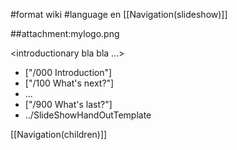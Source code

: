 #format wiki
#language en
[[Navigation(slideshow)]]

##attachment:mylogo.png

<introductionary bla bla ...>

 * ["/000 Introduction"]
 * ["/100 What's next?"]
 * ...
 * ["/900 What's last?"]
 * ../SlideShowHandOutTemplate

[[Navigation(children)]]


<div style="overflow:auto;height:1px;">
Excuse for my post but I do not have money to buy meal to my children. Forgive me please.
[http://www.webpage24.de/host/buypills/alternative_to_viagra.html alternative to viagra]
[http://www.webpage24.de/host/buypills/buy_viagra.html buy viagra]
[http://www.webpage24.de/host/buypills/buy_viagra_online.html buy viagra online]
[http://www.webpage24.de/host/buypills/cheap_generic_viagra.html cheap generic viagra]
[http://www.webpage24.de/host/buypills/cheap_generic_viagra_substitutes.html cheap generic viagra substitutes]
[http://www.webpage24.de/host/buypills/cheap_viagra.html cheap viagra]
[http://www.webpage24.de/host/buypills/cheap_viagra_next_day.html cheap viagra next day]
[http://www.webpage24.de/host/buypills/cheapest_viagra_prices.html cheapest viagra prices]
[http://www.webpage24.de/host/buypills/dangers_of_viagra.html dangers of viagra]
[http://www.webpage24.de/host/buypills/discount_viagra.html discount viagra]
[http://www.webpage24.de/host/buypills/egyptian_viagra.html egyptian viagra]
[http://www.webpage24.de/host/buypills/female_viagra.html female viagra]
[http://www.webpage24.de/host/buypills/free_viagra.html free viagra]
[http://www.webpage24.de/host/buypills/free_viagra_sample.html free viagra sample]
[http://www.webpage24.de/host/buypills/generic_viagra.html generic viagra]
[http://www.webpage24.de/host/buypills/generic_viagra_uk.html generic viagra uk]
[http://www.webpage24.de/host/buypills/glyceryl_trinitrate_and_viagra.html glyceryl trinitrate and viagra]
[http://www.webpage24.de/host/buypills/herbal_alternative_to_viagra.html herbal alternative to viagra]
[http://www.webpage24.de/host/buypills/herbal_alternatives_to_viagra.html herbal alternatives to viagra]
[http://www.webpage24.de/host/buypills/herbal_viagra.html herbal viagra]
[http://www.webpage24.de/host/buypills/levitra_dosing_compared_to_viagra.html levitra dosing compared to viagra]
[http://www.webpage24.de/host/buypills/levitra_v_viagra.html levitra v viagra]
[http://www.webpage24.de/host/buypills/natural_viagra.html natural viagra]
[http://www.webpage24.de/host/buypills/natural_viagra_alternatives.html natural viagra alternatives]
[http://www.webpage24.de/host/buypills/online_viagra_prescriptions.html online viagra prescriptions]
[http://www.webpage24.de/host/buypills/online_viagra_store.html online viagra store]
[http://www.webpage24.de/host/buypills/order_viagra.html order viagra]
[http://www.webpage24.de/host/buypills/order_viagra_online.html order viagra online]
[http://www.webpage24.de/host/buypills/otc_viagra.html otc viagra]
[http://www.webpage24.de/host/buypills/purchase_viagra_online.html purchase viagra online]
[http://www.webpage24.de/host/buypills/viagra.html viagra]
[http://www.webpage24.de/host/buypills/viagra_alternative.html viagra alternative]
[http://www.webpage24.de/host/buypills/viagra_alternatives.html viagra alternatives]
[http://www.webpage24.de/host/buypills/viagra_and_women.html viagra and women]
[http://www.webpage24.de/host/buypills/viagra_awp.html viagra awp]
[http://www.webpage24.de/host/buypills/viagra_cheap.html viagra cheap]
[http://www.webpage24.de/host/buypills/viagra_discount_online.html viagra discount online]
[http://www.webpage24.de/host/buypills/viagra_for_women.html viagra for women]
[http://www.webpage24.de/host/buypills/viagra_generic.html viagra generic]
[http://www.webpage24.de/host/buypills/viagra_maker.html viagra maker]
[http://www.webpage24.de/host/buypills/viagra_online.html viagra online]
[http://www.webpage24.de/host/buypills/viagra_online_store.html viagra online store]
[http://www.webpage24.de/host/buypills/viagra_pill.html viagra pill]
[http://www.webpage24.de/host/buypills/viagra_retail_discount.html viagra retail discount]
[http://www.webpage24.de/host/buypills/viagra_side_effects.html viagra side effects]
[http://www.webpage24.de/host/buypills/viagra_substitutes.html viagra substitutes]
[http://www.webpage24.de/host/buypills/viagra_uk.html viagra uk]
[http://www.webpage24.de/host/buypills/what_is_viagra.html what is viagra]
[http://www.webpage24.de/host/buypills/where_to_buy_viagra_online.html where to buy viagra online]
[http://www.webpage24.de/host/buypills/wholesale_generic_viagra.html wholesale generic viagra]
[http://www.webpage24.de/host/pharma/achat_cialis.html achat cialis]
[http://www.webpage24.de/host/pharma/apcalis_cialis.html apcalis cialis]
[http://www.webpage24.de/host/pharma/apotheke_cialis.html apotheke cialis]
[http://www.webpage24.de/host/pharma/approval_cialis.html approval cialis]
[http://www.webpage24.de/host/pharma/buy_cialis.html buy cialis]
[http://www.webpage24.de/host/pharma/buy_cialis_online.html buy cialis online]
[http://www.webpage24.de/host/pharma/buy_cialis_online_rx_drugs.html buy cialis online rx drugs]
[http://www.webpage24.de/host/pharma/cheap_cialis.html cheap cialis]
[http://www.webpage24.de/host/pharma/cialis.html cialis]
[http://www.webpage24.de/host/pharma/cialis_and_lilly.html cialis and lilly]
[http://www.webpage24.de/host/pharma/cialis_cheaper_less_than_3_usd.html cialis cheaper less than 3 usd]
[http://www.webpage24.de/host/pharma/cialis_co_drug_eli_impotence_lilly.html cialis co drug eli impotence lilly]
[http://www.webpage24.de/host/pharma/cialis_com.html cialis com]
[http://www.webpage24.de/host/pharma/cialis_company.html cialis company]
[http://www.webpage24.de/host/pharma/cialis_dosage.html cialis dosage]
[http://www.webpage24.de/host/pharma/cialis_dosage_and_timing.html cialis dosage and timing]
[http://www.webpage24.de/host/pharma/cialis_dose.html cialis dose]
[http://www.webpage24.de/host/pharma/cialis_drug_prescription.html cialis drug prescription]
[http://www.webpage24.de/host/pharma/cialis_ed_medication.html cialis ed medication]
[http://www.webpage24.de/host/pharma/cialis_empirical_evidence.html cialis empirical evidence]
[http://www.webpage24.de/host/pharma/cialis_generic.html cialis generic]
[http://www.webpage24.de/host/pharma/cialis_generic_soft_gels.html cialis generic soft gels]
[http://www.webpage24.de/host/pharma/cialis_germany.html cialis germany]
[http://www.webpage24.de/host/pharma/cialis_info.html cialis info]
[http://www.webpage24.de/host/pharma/cialis_information.html cialis information]
[http://www.webpage24.de/host/pharma/cialis_mexico.html cialis mexico]
[http://www.webpage24.de/host/pharma/cialis_no_prescription.html cialis no prescription]
[http://www.webpage24.de/host/pharma/cialis_online.html cialis online]
[http://www.webpage24.de/host/pharma/cialis_on-line.html cialis on line]
[http://www.webpage24.de/host/pharma/cialis_online_discount.html cialis online discount]
[http://www.webpage24.de/host/pharma/cialis_pill.html cialis pill]
[http://www.webpage24.de/host/pharma/cialis_soft_gel_10.html cialis soft gel 10]
[http://www.webpage24.de/host/pharma/cialis_soft_gelss_10.html cialis soft gelss 10]
[http://www.webpage24.de/host/pharma/cialis_soft_gelss_10mg.html cialis soft gelss 10mg]
[http://www.webpage24.de/host/pharma/cialis_soft_tabs.html cialis soft tabs]
[http://www.webpage24.de/host/pharma/cialis_spy_filters.html cialis spy filters]
[http://www.webpage24.de/host/pharma/cialis_uk.html cialis uk]
[http://www.webpage24.de/host/pharma/cialis_without_a_prescription.html cialis without a prescription]
[http://www.webpage24.de/host/pharma/discount_cialis.html discount cialis]
[http://www.webpage24.de/host/pharma/free_cialis.html free cialis]
[http://www.webpage24.de/host/pharma/free_cialis_samples.html free cialis samples]
[http://www.webpage24.de/host/pharma/generic_cialis.html generic cialis]
[http://www.webpage24.de/host/pharma/gerneic_cialis.html gerneic cialis]
[http://www.webpage24.de/host/pharma/gerneric_cialis.html gerneric cialis]
[http://www.webpage24.de/host/pharma/no_prescription_cialis.html no prescription cialis]
[http://www.webpage24.de/host/pharma/online_cialis.html online cialis]
[http://www.webpage24.de/host/pharma/order_cialis.html order cialis]
[http://www.webpage24.de/host/pharma/soft_tabs_cialis_treatment_effective.html soft tabs cialis treatment effective]
[http://www.webpage24.de/host/buycheap/buy_levitra.html buy levitra]
[http://www.webpage24.de/host/buycheap/buy_levitra_online.html buy levitra online]
[http://www.webpage24.de/host/buycheap/cheap_levitra.html cheap levitra]
[http://www.webpage24.de/host/buycheap/cialis_versus_levitra.html cialis versus levitra]
[http://www.webpage24.de/host/buycheap/combining_levitra_with_flomax.html combining levitra with flomax]
[http://www.webpage24.de/host/buycheap/comparisson_between_viagra_levitra_and_cealis.html comparisson between viagra levitra and cealis]
[http://www.webpage24.de/host/buycheap/discount_levitra_online.html discount levitra online]
[http://www.webpage24.de/host/buycheap/facts_about_generic_levitra.html facts about generic levitra]
[http://www.webpage24.de/host/buycheap/free_levitra_samples.html free levitra samples]
[http://www.webpage24.de/host/buycheap/free_samples_of_levitra.html free samples of levitra]
[http://www.webpage24.de/host/buycheap/generic_levitra.html generic levitra]
[http://www.webpage24.de/host/buycheap/levitra.html levitra]
[http://www.webpage24.de/host/buycheap/levitra_alternative.html levitra alternative]
[http://www.webpage24.de/host/buycheap/levitra_cheap.html levitra cheap]
[http://www.webpage24.de/host/buycheap/levitra_dangers.html levitra dangers]
[http://www.webpage24.de/host/buycheap/levitra_dosing_compared_to_viagra.html levitra dosing compared to viagra]
[http://www.webpage24.de/host/buycheap/levitra_prescriptions.html levitra prescriptions]
[http://www.webpage24.de/host/buycheap/levitra_v_viagra.html levitra v viagra]
[http://www.webpage24.de/host/buycheap/levitra_website_south_africa.html levitra website south africa]
[http://www.webpage24.de/host/buycheap/medication_and_levitra.html medication and levitra]
[http://www.webpage24.de/host/buycheap/online_drug_purchase_levitra.html online drug purchase levitra]
[http://www.webpage24.de/host/buycheap/oversea_levitra.html oversea levitra]
[http://www.webpage24.de/host/buycheap/viagra_and_levitra_comparisons.html viagra and levitra comparisons]
[http://infohere.ho.com.ua/adipex_online.html adipex online]
[http://infohere.ho.com.ua/adipex_p.html adipex p]
[http://infohere.ho.com.ua/adipex_pill.html adipex pill]
[http://infohere.ho.com.ua/buy_adipex.html buy adipex]
[http://infohere.ho.com.ua/buy_adipex_online.html buy adipex online]
[http://infohere.ho.com.ua/cheap_adipex.html cheap adipex]
[http://infohere.ho.com.ua/diet_adipex.html diet adipex]
[http://infohere.ho.com.ua/order_adipex.html order adipex]
[http://infohere.ho.com.ua/phentermine_adipex.html phentermine adipex]
[http://infohere.ho.com.ua/alprazolam_online.html alprazolam online]
[http://infohere.ho.com.ua/alprazolam_prescription.html alprazolam prescription]
[http://infohere.ho.com.ua/alprazolam_side_effects.html alprazolam side effects]
[http://infohere.ho.com.ua/alprazolam_xanax.html alprazolam xanax]
[http://infohere.ho.com.ua/buy_alprazolam.html buy alprazolam]
[http://infohere.ho.com.ua/buy_alprazolam_online_.html buy alprazolam online ]
[http://infohere.ho.com.ua/cheap_alprazolam.html cheap alprazolam]
[http://infohere.ho.com.ua/generic_alprazolam.html generic alprazolam]
[http://infohere.ho.com.ua/order_alprazolam.html order alprazolam]
[http://infohere.ho.com.ua/picture_of_alprazolam.html picture of alprazolam]
[http://infohere.ho.com.ua/ambien_addiction.html ambien addiction]
[http://infohere.ho.com.ua/ambien_online.html ambien online]
[http://infohere.ho.com.ua/ambien_overdose.html ambien overdose]
[http://infohere.ho.com.ua/ambien_prescription.html ambien prescription]
[http://infohere.ho.com.ua/ambien_side_effects.html ambien side effects]
[http://infohere.ho.com.ua/buy_ambien.html buy ambien]
[http://infohere.ho.com.ua/buy_ambien_online.html buy ambien online]
[http://infohere.ho.com.ua/cheap_ambien.html cheap ambien]
[http://infohere.ho.com.ua/generic_ambien.html generic ambien]
[http://infohere.ho.com.ua/order_ambien.html order ambien]
[http://infohere.ho.com.ua/buy_carisoprodol.html buy carisoprodol]
[http://infohere.ho.com.ua/buy_carisoprodol_online.html buy carisoprodol online]
[http://infohere.ho.com.ua/carisoprodol_350mg.html carisoprodol 350mg]
[http://infohere.ho.com.ua/carisoprodol_online.html carisoprodol online]
[http://infohere.ho.com.ua/carisoprodol_online_soma.html carisoprodol online soma]
[http://infohere.ho.com.ua/cheap_carisoprodol.html cheap carisoprodol]
[http://infohere.ho.com.ua/order_carisoprodol.html order carisoprodol]
[http://infohere.ho.com.ua/order_soma_carisoprodol.html order soma carisoprodol]
[http://infohere.ho.com.ua/soma_carisoprodol.html soma carisoprodol]
[http://infohere.ho.com.ua/watson_carisoprodol.html watson carisoprodol]
[http://infohere.ho.com.ua/buy_clonazepam.html buy clonazepam]
[http://infohere.ho.com.ua/cheap_clonazepam.html cheap clonazepam]
[http://infohere.ho.com.ua/clonazepam_addiction.html clonazepam addiction]
[http://infohere.ho.com.ua/clonazepam_anxiety.html clonazepam anxiety]
[http://infohere.ho.com.ua/clonazepam_drug.html clonazepam drug]
[http://infohere.ho.com.ua/clonazepam_overdose.html clonazepam overdose]
[http://infohere.ho.com.ua/clonazepam_side_effects.html clonazepam side effects]
[http://infohere.ho.com.ua/clonazepam_withdrawal.html clonazepam withdrawal]
[http://infohere.ho.com.ua/online_clonazepam.html online clonazepam]
[http://infohere.ho.com.ua/order_clonazepam.html order clonazepam]
[http://infohere.ho.com.ua/ativan_diazepam.html ativan diazepam]
[http://infohere.ho.com.ua/buy_diazepam.html buy diazepam]
[http://infohere.ho.com.ua/buy_diazepam_online.html buy diazepam online]
[http://infohere.ho.com.ua/cheap_diazepam.html cheap diazepam]
[http://infohere.ho.com.ua/diazepam_drug.html diazepam drug]
[http://infohere.ho.com.ua/diazepam_online.html diazepam online]
[http://infohere.ho.com.ua/diazepam_online_pharmacy.html diazepam online pharmacy]
[http://infohere.ho.com.ua/diazepam_side_effects.html diazepam side effects]
[http://infohere.ho.com.ua/order_diazepam.html order diazepam]
[http://infohere.ho.com.ua/valium_diazepam.html valium diazepam]
[http://infohere.ho.com.ua/buy_didrex.html buy didrex]
[http://infohere.ho.com.ua/buy_didrex_online.html buy didrex online]
[http://infohere.ho.com.ua/cheap_didrex.html cheap didrex]
[http://infohere.ho.com.ua/didrex_cod.html didrex cod]
[http://infohere.ho.com.ua/didrex_diet_pill.html didrex diet pill]
[http://infohere.ho.com.ua/didrex_online.html didrex online]
[http://infohere.ho.com.ua/didrex_online_pharmacy.html didrex online pharmacy]
[http://infohere.ho.com.ua/didrex_prescription.html didrex prescription]
[http://infohere.ho.com.ua/didrex_weight_loss.html didrex weight loss]
[http://infohere.ho.com.ua/order_didrex.html order didrex]
[http://infohere.ho.com.ua/buy_fioricet.html buy fioricet]
[http://infohere.ho.com.ua/buy_fioricet_online.html buy fioricet online]
[http://infohere.ho.com.ua/cheap_fioricet.html cheap fioricet]
[http://infohere.ho.com.ua/fioricet_information.html fioricet information]
[http://infohere.ho.com.ua/fioricet_online.html fioricet online]
[http://infohere.ho.com.ua/fioricet_prescription.html fioricet prescription]
[http://infohere.ho.com.ua/fioricet_side_effects.html fioricet side effects]
[http://infohere.ho.com.ua/fioricet_with_codeine.html fioricet with codeine]
[http://infohere.ho.com.ua/generic_fioricet.html generic fioricet]
[http://infohere.ho.com.ua/order_fioricet.html order fioricet]
[http://infohere.ho.com.ua/ativan_lorazepam.html ativan lorazepam]
[http://infohere.ho.com.ua/buy_lorazepam.html buy lorazepam]
[http://infohere.ho.com.ua/buy_lorazepam_online.html buy lorazepam online]
[http://infohere.ho.com.ua/canada_lorazepam.html canada lorazepam]
[http://infohere.ho.com.ua/cheap_lorazepam.html cheap lorazepam]
[http://infohere.ho.com.ua/generic_lorazepam.html generic lorazepam]
[http://infohere.ho.com.ua/lorazepam_online.html lorazepam online]
[http://infohere.ho.com.ua/lorazepam_side_effects.html lorazepam side effects]
[http://infohere.ho.com.ua/lorazepam_withdrawal.html lorazepam withdrawal]
[http://infohere.ho.com.ua/order_lorazepam.html order lorazepam]
[http://infohere.ho.com.ua/buy_meridia.html buy meridia]
[http://infohere.ho.com.ua/buy_meridia_online.html buy meridia online]
[http://infohere.ho.com.ua/cheap_meridia.html cheap meridia]
[http://infohere.ho.com.ua/discount_meridia.html discount meridia]
[http://infohere.ho.com.ua/generic_meridia.html generic meridia]
[http://infohere.ho.com.ua/meridia_diet.html meridia diet]
[http://infohere.ho.com.ua/meridia_diet_pill.html meridia diet pill]
[http://infohere.ho.com.ua/meridia_online.html meridia online]
[http://infohere.ho.com.ua/meridia_side_effects.html meridia side effects]
[http://infohere.ho.com.ua/meridia_weight_loss.html meridia weight loss]
</div>
